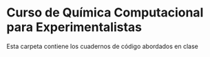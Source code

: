 # Curso de Química Computacional para Experimentalistas

Esta carpeta contiene los cuadernos de código abordados en clase
